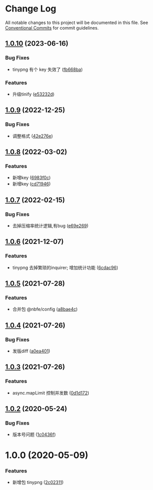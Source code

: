 # Change Log

All notable changes to this project will be documented in this file.
See [Conventional Commits](https://conventionalcommits.org) for commit guidelines.

## [1.0.10](https://github.com/shuoshubao/nbfe/compare/@nbfe/tinypng@1.0.9...@nbfe/tinypng@1.0.10) (2023-06-16)


### Bug Fixes

* tinypng 有个 key 失效了 ([fb668ba](https://github.com/shuoshubao/nbfe/commit/fb668ba5fe54b5aa4a08d62d7748244e898d1a3c))


### Features

* 升级tinify ([e53232d](https://github.com/shuoshubao/nbfe/commit/e53232d936f2a24f949778bd8ae3d00e4cdbbe60))





## [1.0.9](https://github.com/shuoshubao/nbfe/compare/@nbfe/tinypng@1.0.8...@nbfe/tinypng@1.0.9) (2022-12-25)


### Bug Fixes

* 调整格式 ([42e276e](https://github.com/shuoshubao/nbfe/commit/42e276ee19c03ca23b3237318fb4d98ec72f8f8f))





## [1.0.8](https://github.com/shuoshubao/nbfe/compare/@nbfe/tinypng@1.0.7...@nbfe/tinypng@1.0.8) (2022-03-02)


### Features

* 新增key ([6983f0c](https://github.com/shuoshubao/nbfe/commit/6983f0c))
* 新增key ([cd71946](https://github.com/shuoshubao/nbfe/commit/cd71946))





## [1.0.7](https://github.com/shuoshubao/nbfe/compare/@nbfe/tinypng@1.0.6...@nbfe/tinypng@1.0.7) (2022-02-15)


### Bug Fixes

* 去掉压缩率统计逻辑,有bug ([e69e269](https://github.com/shuoshubao/nbfe/commit/e69e269))





## [1.0.6](https://github.com/shuoshubao/nbfe/compare/@nbfe/tinypng@1.0.5...@nbfe/tinypng@1.0.6) (2021-12-07)


### Features

* tinypng 去掉繁琐的inquirer; 增加统计功能 ([6cdac96](https://github.com/shuoshubao/nbfe/commit/6cdac96))





## [1.0.5](https://github.com/shuoshubao/nbfe/compare/@nbfe/tinypng@1.0.4...@nbfe/tinypng@1.0.5) (2021-07-28)


### Features

* 合并包 @nbfe/config ([a8bae4c](https://github.com/shuoshubao/nbfe/commit/a8bae4c))





## [1.0.4](https://github.com/shuoshubao/nbfe/compare/@nbfe/tinypng@1.0.3...@nbfe/tinypng@1.0.4) (2021-07-26)


### Bug Fixes

* 发版diff ([a0ea401](https://github.com/shuoshubao/nbfe/commit/a0ea401))





## [1.0.3](https://github.com/shuoshubao/nbfe/compare/@nbfe/tinypng@1.0.2...@nbfe/tinypng@1.0.3) (2021-07-26)


### Features

* async.mapLimit 控制并发数 ([0d1d172](https://github.com/shuoshubao/nbfe/commit/0d1d172))





## [1.0.2](https://github.com/shuoshubao/nbfe/compare/@nbfe/tinypng@1.0.0...@nbfe/tinypng@1.0.2) (2020-05-24)

### Bug Fixes

-   版本号问题 ([1c0436f](https://github.com/shuoshubao/nbfe/commit/1c0436f))

# 1.0.0 (2020-05-09)

### Features

-   新增包 tinypng ([2c02311](https://github.com/shuoshubao/nbfe/commit/2c02311))
